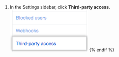 
  1. In the Settings sidebar, click **Third-party access**.
  ![{% data variables.product.prodname_oauth_app %} access tab in the left sidebar](/assets/images/help/settings/settings-sidebar-third-party-access.png)
{% endif %}
